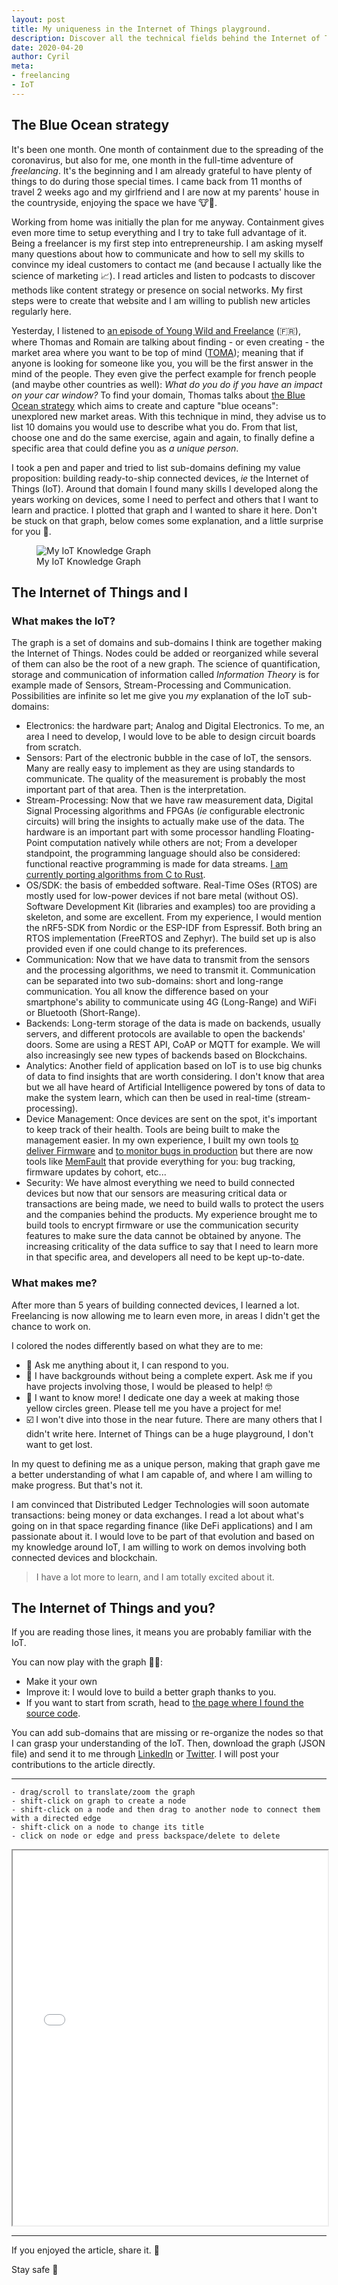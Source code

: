 ```yaml
---
layout: post
title: My uniqueness in the Internet of Things playground.
description: Discover all the technical fields behind the Internet of Things. What do I know? What do I want to know? Interact with the graph to make it your own.
date: 2020-04-20
author: Cyril
meta: 
- freelancing
- IoT
---
```


## The Blue Ocean strategy

It's been one month. One month of containment due to the spreading of the coronavirus, but also for me, one month in the full-time adventure of _freelancing_. It's the beginning and I am already grateful to have plenty of things to do during those special times. I came back from 11 months of travel 2 weeks ago and my girlfriend and I are now at my parents' house in the countryside, enjoying the space we have 🐮🤠.

Working from home was initially the plan for me anyway. Containment gives even more time to setup everything and I try to take full advantage of it. Being a freelancer is my first step into entrepreneurship. I am asking myself many questions about how to communicate and how to sell my skills to convince my ideal customers to contact me (and because I actually like the science of marketing 📈). I read articles and listen to podcasts to discover methods like content strategy or presence on social networks. My first steps were to create that website and I am willing to publish new articles regularly here.

Yesterday, I listened to [an episode of Young Wild and Freelance](https://thomasburbidge.com/creer-metier-toute-piece/) (🇫🇷), where Thomas and Romain are talking about finding - or even creating - the market area where you want to be top of mind ([TOMA](https://en.wikipedia.org/wiki/Top-of-mind_awareness)); meaning that if anyone is looking for someone like you, you will be the first answer in the mind of the people. They even give the perfect example for french people (and maybe other countries as well): _What do you do if you have an impact on your car window?_ To find your domain, Thomas talks about [the Blue Ocean strategy](https://en.wikipedia.org/wiki/Blue_Ocean_Strategy) which aims to create and capture "blue oceans": unexplored new market areas. With this technique in mind, they advise us to list 10 domains you would use to describe what you do. From that list, choose one and do the same exercise, again and again, to finally define a specific area that could define you as _a unique person_. 

I took a pen and paper and tried to list sub-domains defining my value proposition: building ready-to-ship connected devices, _ie_ the Internet of Things (IoT). Around that domain I found many skills I developed along the years working on devices, some I need to perfect and others that I want to learn and practice. I plotted that graph and I wanted to share it here. Don't be stuck on that graph, below comes some explanation, and a little surprise for you 🎁.

<figure class="col-md-12">
  <img src="/img/posts/iot_knowledge_graph/my_graph.png" alt="My IoT Knowledge Graph" class="img-responsive">
  <figcaption>My IoT Knowledge Graph</figcaption>
</figure>

## The Internet of Things and I

### What makes the IoT?

The graph is a set of domains and sub-domains I think are together making the Internet of Things. Nodes could be added or reorganized while several of them can also be the root of a new graph. The science of quantification, storage and communication of information called _Information Theory_ is for example made of Sensors, Stream-Processing and Communication. Possibilities are infinite so let me give you _my_ explanation of the IoT sub-domains:

- Electronics: the hardware part; Analog and Digital Electronics. To me, an area I need to develop, I would love to be able to design circuit boards from scratch. 
- Sensors: Part of the electronic bubble in the case of IoT, the sensors. Many are really easy to implement as they are using standards to communicate. The quality of the measurement is probably the most important part of that area. Then is the interpretation.
- Stream-Processing: Now that we have raw measurement data, Digital Signal Processing algorithms and FPGAs (_ie_ configurable electronic circuits) will bring the insights to actually make use of the data. The hardware is an important part with some processor handling Floating-Point computation natively while others are not; From a developer standpoint, the programming language should also be considered: functional reactive programming is made for data streams. [I am currently porting algorithms from C to Rust](https://interrupt.memfault.com/blog/rust-for-digital-signal-processing).
- OS/SDK: the basis of embedded software. Real-Time OSes (RTOS) are mostly used for low-power devices if not bare metal (without OS). Software Development Kit (libraries and examples) too are providing a skeleton, and some are excellent. From my experience, I would mention the nRF5-SDK from Nordic or the ESP-IDF from Espressif. Both bring an RTOS implementation (FreeRTOS and Zephyr). The build set up is also provided even if one could change to its preferences.
- Communication: Now that we have data to transmit from the sensors and the processing algorithms, we need to transmit it. Communication can be separated into two sub-domains: short and long-range communication. You all know the difference based on your smartphone's ability to communicate using 4G (Long-Range) and WiFi or Bluetooth (Short-Range).
- Backends: Long-term storage of the data is made on backends, usually servers, and different protocols are available to open the backends' doors. Some are using a REST API, CoAP or MQTT for example. We will also increasingly see new types of backends based on Blockchains.
- Analytics: Another field of application based on IoT is to use big chunks of data to find insights that are worth considering. I don't know that area but we all have heard of Artificial Intelligence powered by tons of data to make the system learn, which can then be used in real-time (stream-processing).
- Device Management: Once devices are sent on the spot, it's important to keep track of their health. Tools are being built to make the management easier. In my own experience, I built my own tools [to deliver Firmware](https://medium.com/equisense/firmware-quality-assurance-continuous-delivery-125884194ea5) and [to monitor bugs in production](https://medium.com/equisense/quality-assurance-for-firmware-production-monitoring-68cd5fcf038d) but there are now tools like [MemFault](https://memfault.com/) that provide everything for you: bug tracking, firmware updates by cohort, etc...
- Security: We have almost everything we need to build connected devices but now that our sensors are measuring critical data or transactions are being made, we need to build walls to protect the users and the companies behind the products. My experience brought me to build tools to encrypt firmware or use the communication security features to make sure the data cannot be obtained by anyone. The increasing criticality of the data suffice to say that I need to learn more in that specific area, and developers all need to be kept up-to-date.


### What makes me?

After more than 5 years of building connected devices, I learned a lot. Freelancing is now allowing me to learn even more, in areas I didn't get the chance to work on.

I colored the nodes differently based on what they are to me:

- 💚 Ask me anything about it, I can respond to you. 
- 💙 I have backgrounds without being a complete expert. Ask me if you have projects involving those, I would be pleased to help! 🤓
- 💛 I want to know more! I dedicate one day a week at making those yellow circles green. Please tell me you have a project for me!
- ☑️ I won't dive into those in the near future. There are many others that I didn't write here. Internet of Things can be a huge playground, I don't want to get lost.

In my quest to defining me as a unique person, making that graph gave me a better understanding of what I am capable of, and where I am willing to make progress. But that's not it.

I am convinced that Distributed Ledger Technologies will soon automate transactions: being money or data exchanges. I read a lot about what's going on in that space regarding finance (like DeFi applications) and I am passionate about it. I would love to be part of that evolution and based on my knowledge around IoT, I am willing to work on demos involving both connected devices and blockchain.

> I have a lot more to learn, and I am totally excited about it.

## The Internet of Things and you?

If you are reading those lines, it means you are probably familiar with the IoT. 

You can now play with the graph 🤹‍♂️:
- Make it your own
- Improve it: I would love to build a better graph thanks to you.
- If you want to start from scrath, head to [the page where I found the source code](https://bl.ocks.org/cjrd/6863459).

You can add sub-domains that are missing or re-organize the nodes so that I can grasp your understanding of the IoT. Then, download the graph (JSON file) and send it to me through [LinkedIn](https://www.linkedin.com/in/cyrilfougeray/) or [Twitter](https://twitter.com/cyrilfougeray). I will post your contributions to the article directly. 

--- 

```
- drag/scroll to translate/zoom the graph
- shift-click on graph to create a node
- shift-click on a node and then drag to another node to connect them with a directed edge
- shift-click on a node to change its title
- click on node or edge and press backspace/delete to delete
```

<iframe sandbox="allow-popups allow-scripts allow-forms allow-same-origin allow-modals" src="/ressources/iot_knowledge_graph.html" marginwidth="0" marginheight="0" style="height:600px; width: 100%" scrolling="no">
</iframe>


---

If you enjoyed the article, share it. 🙂

Stay safe 👋